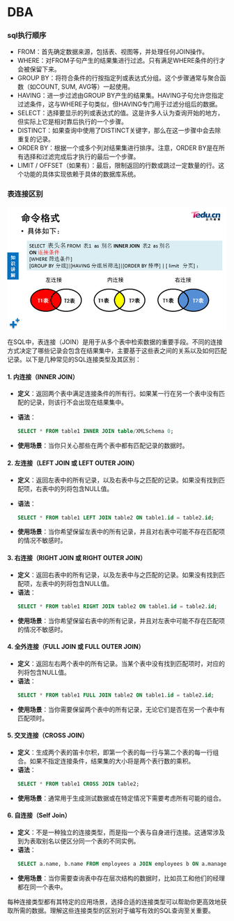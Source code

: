 # DBA



### sql执行顺序

- FROM：首先确定数据来源，包括表、视图等，并处理任何JOIN操作。
- WHERE：对FROM子句产生的结果集进行过滤。只有满足WHERE条件的行才会被保留下来。
- GROUP BY：将符合条件的行按指定列或表达式分组。这个步骤通常与聚合函数（如COUNT, SUM, AVG等）一起使用。
- HAVING：进一步过滤由GROUP BY产生的结果集。HAVING子句允许您指定过滤条件，这与WHERE子句类似，但HAVING专门用于过滤分组后的数据。
- SELECT：选择要显示的列或表达式的值。这是许多人认为查询开始的地方，但实际上它是相对靠后执行的一个步骤。
- DISTINCT：如果查询中使用了DISTINCT关键字，那么在这一步骤中会去除重复的记录。
- ORDER BY：根据一个或多个列对结果集进行排序。注意，ORDER BY是在所有选择和过滤完成后才执行的最后一个步骤。
- LIMIT / OFFSET（如果有）：最后，限制返回的行数或跳过一定数量的行。这个功能的具体实现依赖于具体的数据库系统。





### 表连接区别

![img](images/LINUXNSD_V01DBADAY03_006.png)

在SQL中，表连接（JOIN）是用于从多个表中检索数据的重要手段。不同的连接方式决定了哪些记录会包含在结果集中，主要基于这些表之间的关系以及如何匹配记录。以下是几种常见的SQL连接类型及其区别：

#### 1. 内连接（INNER JOIN）
- **定义**：返回两个表中满足连接条件的所有行。如果某一行在另一个表中没有匹配的记录，则该行不会出现在结果集中。
- **语法**：
  
  ```sql
  SELECT * FROM table1 INNER JOIN table/XMLSchema 0;
  ```
- **使用场景**：当你只关心那些在两个表中都有匹配记录的数据时。

#### 2. 左连接（LEFT JOIN 或 LEFT OUTER JOIN）
- **定义**：返回左表中的所有记录，以及右表中与之匹配的记录。如果没有找到匹配项，右表中的列将包含NULL值。
- **语法**：
  
  ```sql
  SELECT * FROM table1 LEFT JOIN table2 ON table1.id = table2.id;
  ```
- **使用场景**：当你希望保留左表中的所有记录，并且对右表中可能不存在匹配项的情况不敏感时。

#### 3. 右连接（RIGHT JOIN 或 RIGHT OUTER JOIN）
- **定义**：返回右表中的所有记录，以及左表中与之匹配的记录。如果没有找到匹配项，左表中的列将包含NULL值。
- **语法**：
  ```sql
  SELECT * FROM table1 RIGHT JOIN table2 ON table1.id = table2.id;
  ```
- **使用场景**：当你希望保留右表中的所有记录，并且对左表中可能不存在匹配项的情况不敏感时。

#### 4. 全外连接（FULL JOIN 或 FULL OUTER JOIN）
- **定义**：返回左右两个表中的所有记录。当某个表中没有找到匹配项时，对应的列将包含NULL值。
- **语法**：
  ```sql
  SELECT * FROM table1 FULL JOIN table2 ON table1.id = table2.id;
  ```
- **使用场景**：当你需要保留两个表中的所有记录，无论它们是否在另一个表中有匹配项时。

#### 5. 交叉连接（CROSS JOIN）
- **定义**：生成两个表的笛卡尔积，即第一个表的每一行与第二个表的每一行组合。如果不指定连接条件，结果集的大小将是两个表行数的乘积。
- **语法**：
  ```sql
  SELECT * FROM table1 CROSS JOIN table2;
  ```
- **使用场景**：通常用于生成测试数据或在特定情况下需要考虑所有可能的组合。

#### 6. 自连接（Self Join）
- **定义**：不是一种独立的连接类型，而是指一个表与自身进行连接。这通常涉及到为表取别名以便区分同一个表的不同实例。
- **语法**：
  ```sql
  SELECT a.name, b.name FROM employees a JOIN employees b ON a.manager_id = b.employee_id;
  ```
- **使用场景**：当你需要查询表中存在层次结构的数据时，比如员工和他们的经理都在同一个表中。

每种连接类型都有其特定的应用场景，选择合适的连接类型可以帮助你更高效地获取所需的数据。理解这些连接类型的区别对于编写有效的SQL查询至关重要。